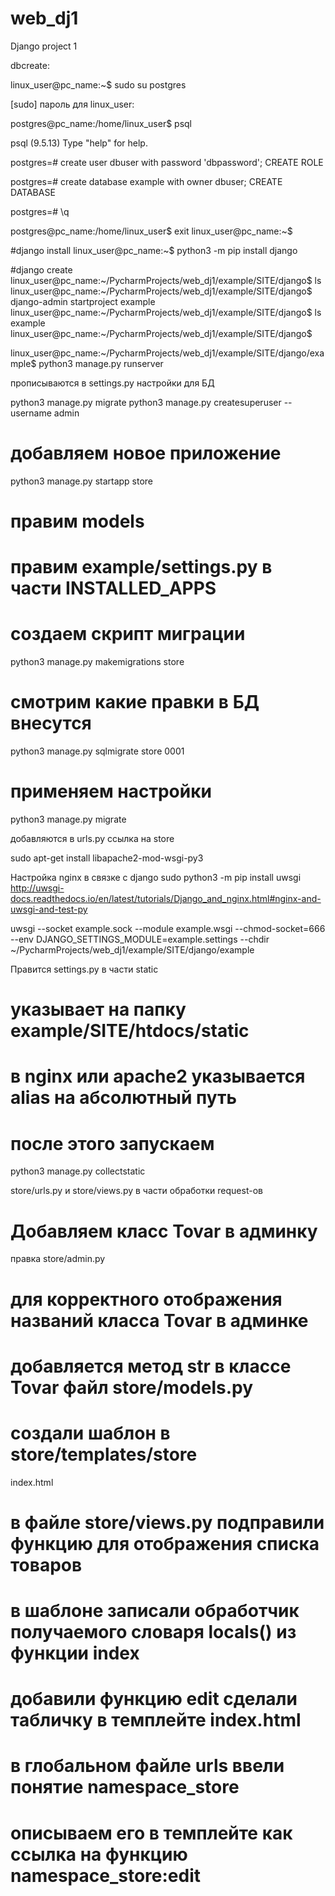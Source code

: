 # web_dj1
Django project 1

dbcreate:

linux_user@pc_name:~$ sudo su postgres

[sudo] пароль для linux_user:

postgres@pc_name:/home/linux_user$ psql

psql (9.5.13)
Type "help" for help.

postgres=# create user dbuser with password 'dbpassword';
CREATE ROLE

postgres=# create database example with owner dbuser;
CREATE DATABASE

postgres=# \q

postgres@pc_name:/home/linux_user$ exit
linux_user@pc_name:~$

#django install
linux_user@pc_name:~$ python3 -m pip install django


#django create
linux_user@pc_name:~/PycharmProjects/web_dj1/example/SITE/django$ ls
linux_user@pc_name:~/PycharmProjects/web_dj1/example/SITE/django$ django-admin startproject example
linux_user@pc_name:~/PycharmProjects/web_dj1/example/SITE/django$ ls
example
linux_user@pc_name:~/PycharmProjects/web_dj1/example/SITE/django$ 


linux_user@pc_name:~/PycharmProjects/web_dj1/example/SITE/django/example$ python3 manage.py runserver

прописываются в settings.py настройки для БД

python3 manage.py migrate
python3 manage.py createsuperuser --username admin

# добавляем новое приложение
python3 manage.py startapp store

# правим models
# правим example/settings.py в части INSTALLED_APPS
# создаем скрипт миграции
python3 manage.py makemigrations store
# смотрим какие правки в БД внесутся
python3 manage.py sqlmigrate store 0001
# применяем настройки
python3 manage.py migrate

добавляются в urls.py ссылка на store

sudo apt-get install libapache2-mod-wsgi-py3

Настройка nginx в связке с django
sudo python3 -m pip install uwsgi
http://uwsgi-docs.readthedocs.io/en/latest/tutorials/Django_and_nginx.html#nginx-and-uwsgi-and-test-py


uwsgi --socket example.sock --module example.wsgi --chmod-socket=666 --env DJANGO_SETTINGS_MODULE=example.settings --chdir ~/PycharmProjects/web_dj1/example/SITE/django/example

Правится settings.py в части static
# указывает на папку example/SITE/htdocs/static
# в nginx или apache2 указывается alias на абсолютный путь
# после этого запускаем
python3 manage.py collectstatic

store/urls.py и store/views.py в части обработки request-ов

# Добавляем класс Tovar в админку
правка store/admin.py

# для корректного отображения названий класса Tovar в админке
# добавляется метод __str__ в классе Tovar файл store/models.py

# создали шаблон в store/templates/store
index.html

# в файле store/views.py подправили функцию для отображения списка товаров

# в шаблоне записали обработчик получаемого словаря locals() из функции index

# добавили функцию edit сделали табличку в темплейте index.html
# в глобальном файле urls ввели понятие namespace_store
# описываем его в темплейте как ссылка на функцию  namespace_store:edit





